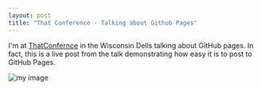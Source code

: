```yaml
---
layout: post  
title: "That Conference - Talking about Github Pages"
---
```


I'm at [ThatConfernce](https://www.thatconference.com/) in the Wisconsin Dells
talking about GitHub pages. In fact, this is a live post from the talk
demonstrating how easy it is to post to GitHub Pages.

![my image](http://i.imgur.com/8pTFKpP.jpg)
